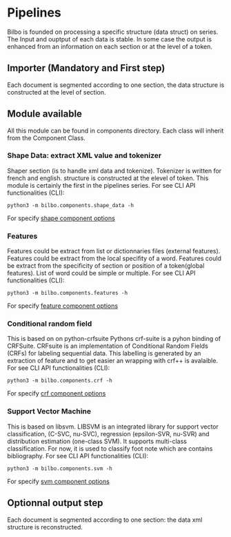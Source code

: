 # Pipelines

Bilbo is founded on processing a specific structure (data struct) on series.
The Input and ouptput of each data is stable. In some case the output is enhanced from an 
information on each section or at the level of a token.



## Importer (Mandatory and First step)

Each document is segmented according to one section, the data structure is constructed at the level of section.

## Module available

All this module can be found in components directory. Each class will inherit from the Component Class.  

### Shape Data: extract XML value and tokenizer

Shaper section (is to handle xml data and tokenize). Tokenizer is written for french and english. structure is constructed at the elevel of token.
This module is certainly the first in the pipelines series.
For see CLI API functionalities (CLI):

```
python3 -m bilbo.components.shape_data -h
```
For specify [shape component options](../configuration/options.html#shaper)




### Features
Features could be extract from list or dictionnaries files (external features). 
Features could be extract from the local specifity of a word.
Features could be extract from  the specificity of section or position of a token(global features).  List of word could be simple or multiple. 
For see CLI API functionalities (CLI):

```
python3 -m bilbo.components.features -h
```
For specify [feature component options](../configuration/options.html#features)

### Conditional random field
This is based on on python-crfsuite Pythons crf-suite is a pyhon binding of CRFSuite. CRFsuite is an implementation of Conditional Random Fields (CRFs) for
labeling sequential data.
This labelling is generated by an extraction of feature and to get easier an wrapping with crf++ is avalaible.
For see CLI API functionalities (CLI):

```
python3 -m bilbo.components.crf -h
```
For specify [crf component options](../configuration/options.html#crf)




### Support Vector Machine
This is based on libsvm. LIBSVM is an integrated library for support vector classification, (C-SVC, nu-SVC), regression (epsilon-SVR, nu-SVR) and distribution estimation (one-class SVM). It supports multi-class classification. 
For now, it is used to classify foot note which are contains bibliography.
For see CLI API functionalities (CLI):
```
python3 -m bilbo.components.svm -h
```
For specify [svm component options](../configuration/options.html#svm)

## Optionnal output step

Each document is segmented according to one section: the data xml structure is reconstructed. 

